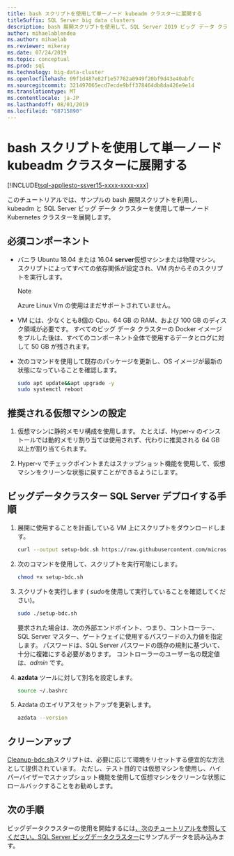```yaml
---
title: bash スクリプトを使用して単一ノード kubeadm クラスターに展開する
titleSuffix: SQL Server big data clusters
description: bash 展開スクリプトを使用して、SQL Server 2019 ビッグ データ クラスター (プレビュー) を単一ノード kubeadm クラスターに展開します。
author: mihaelablendea
ms.author: mihaelab
ms.reviewer: mikeray
ms.date: 07/24/2019
ms.topic: conceptual
ms.prod: sql
ms.technology: big-data-cluster
ms.openlocfilehash: 09f1d487e82f1e57762a0949f20bf9d43e40abfc
ms.sourcegitcommit: 321497065ecd7ecde9bff378464db8da426e9e14
ms.translationtype: MT
ms.contentlocale: ja-JP
ms.lasthandoff: 08/01/2019
ms.locfileid: "68715890"
---
```

# <a name="deploy-with-a-bash-script-to-a-single-node-kubeadm-cluster"></a>bash スクリプトを使用して単一ノード kubeadm クラスターに展開する

[!INCLUDE[tsql-appliesto-ssver15-xxxx-xxxx-xxx](../includes/tsql-appliesto-ssver15-xxxx-xxxx-xxx.md)]

このチュートリアルでは、サンプルの bash 展開スクリプトを利用し、kubeadm と SQL Server ビッグ データ クラスターを使用して単一ノード Kubernetes クラスターを展開します。  

## <a name="prerequisites"></a>必須コンポーネント

- バニラ Ubuntu 18.04 または 16.04 **server**仮想マシンまたは物理マシン。 スクリプトによってすべての依存関係が設定され、VM 内からそのスクリプトを実行します。

  > [!NOTE]
  > Azure Linux Vm の使用はまだサポートされていません。

- VM には、少なくとも8個の Cpu、64 GB の RAM、および 100 GB のディスク領域が必要です。 すべてのビッグ データ クラスターの Docker イメージをプルした後は、すべてのコンポーネント全体で使用するデータとログに対して 50 GB が残されます。

- 次のコマンドを使用して既存のパッケージを更新し、OS イメージが最新の状態になっていることを確認します。

   ``` bash
   sudo apt update&&apt upgrade -y
   sudo systemctl reboot
   ```

## <a name="recommended-virtual-machine-settings"></a>推奨される仮想マシンの設定

1. 仮想マシンに静的メモリ構成を使用します。 たとえば、Hyper-v のインストールでは動的メモリ割り当ては使用されず、代わりに推奨される 64 GB 以上が割り当てられます。

1. Hyper-v でチェックポイントまたはスナップショット機能を使用して、仮想マシンをクリーンな状態に戻すことができるようにします。


## <a name="instructions-to-deploy-sql-server-big-data-cluster"></a>ビッグデータクラスター SQL Server デプロイする手順

1. 展開に使用することを計画している VM 上にスクリプトをダウンロードします。

   ```bash
   curl --output setup-bdc.sh https://raw.githubusercontent.com/microsoft/sql-server-samples/master/samples/features/sql-big-data-cluster/deployment/kubeadm/ubuntu-single-node-vm/setup-bdc.sh
   ```

2. 次のコマンドを使用して、スクリプトを実行可能にします。

   ```bash
   chmod +x setup-bdc.sh
   ```

3. スクリプトを実行します ( *sudo*を使用して実行していることを確認してください)。

   ```bash
   sudo ./setup-bdc.sh
   ```

   要求された場合は、次の外部エンドポイント、つまり、コントローラー、SQL Server マスター、ゲートウェイに使用するパスワードの入力値を指定します。 パスワードは、SQL Server パスワードの既存の規則に基づいて、十分に複雑にする必要があります。 コントローラーのユーザー名の既定値は、*admin* です。

4. **azdata** ツールに対して別名を設定します。

   ```bash
   source ~/.bashrc
   ```

5. Azdata のエイリアスセットアップを更新します。

   ```bash
   azdata --version
   ```

## <a name="cleanup"></a>クリーンアップ

[Cleanup-bdc.sh](https://raw.githubusercontent.com/microsoft/sql-server-samples/master/samples/features/sql-big-data-cluster/deployment/kubeadm/ubuntu-single-node-vm/cleanup-bdc.sh)スクリプトは、必要に応じて環境をリセットする便宜的な方法として提供されています。 ただし、テスト目的では仮想マシンを使用し、ハイパーバイザーでスナップショット機能を使用して仮想マシンをクリーンな状態にロールバックすることをお勧めします。

## <a name="next-steps"></a>次の手順

ビッグデータクラスターの使用を開始するには[、次のチュートリアルを参照してください。SQL Server ビッグデータクラスター](tutorial-load-sample-data.md)にサンプルデータを読み込みます。
